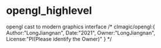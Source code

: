 # opengl_highlevel
opengl cast to modern graphics interface
/* clmagic/opengl:{
	Author:"LongJiangnan",
	Date:"2021",
	Owner:"LongJiangnan",
	License:"PI(Please identify the Owner)"
} */
